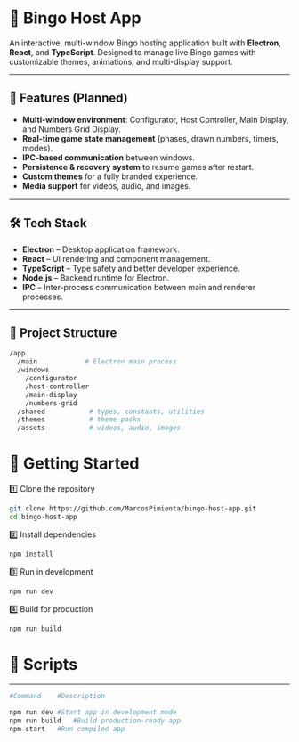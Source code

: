 # 🎯 Bingo Host App

An interactive, multi-window Bingo hosting application built with **Electron**, **React**, and **TypeScript**.
Designed to manage live Bingo games with customizable themes, animations, and multi-display support.

---

## 📌 Features (Planned)
- **Multi-window environment**: Configurator, Host Controller, Main Display, and Numbers Grid Display.
- **Real-time game state management** (phases, drawn numbers, timers, modes).
- **IPC-based communication** between windows.
- **Persistence & recovery system** to resume games after restart.
- **Custom themes** for a fully branded experience.
- **Media support** for videos, audio, and images.

---

## 🛠 Tech Stack
- **Electron** – Desktop application framework.
- **React** – UI rendering and component management.
- **TypeScript** – Type safety and better developer experience.
- **Node.js** – Backend runtime for Electron.
- **IPC** – Inter-process communication between main and renderer processes.

---

## 📂 Project Structure
```bash
/app
  /main            # Electron main process
  /windows
    /configurator
    /host-controller
    /main-display
    /numbers-grid
  /shared           # types, constants, utilities
  /themes           # theme packs
  /assets           # videos, audio, images
```
# 🚀 Getting Started

1️⃣ Clone the repository
```bash
git clone https://github.com/MarcosPimienta/bingo-host-app.git
cd bingo-host-app
```
2️⃣ Install dependencies
```bash
npm install
```
3️⃣ Run in development
```bash
npm run dev
```
4️⃣ Build for production
```bash
npm run build
```

# 📜 Scripts
---
```bash
#Command 	#Description

npm run dev	#Start app in development mode
npm run build	#Build production-ready app
npm start	#Run compiled app
```
